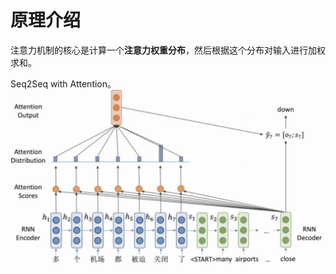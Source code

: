 # 原理介绍

注意力机制的核心是计算一个**注意力权重分布**，然后根据这个分布对输入进行加权求和。

Seq2Seq with Attention。
![](assets/images/注意力机制-1.png)

